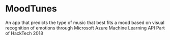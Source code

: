 # MoodTunes
An app that predicts the type of music that best fits a mood based on visual recognition of emotions through Microsoft Azure Machine Learning API
Part of HackTech 2018
